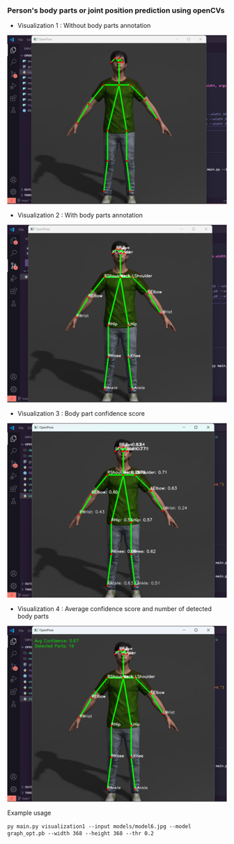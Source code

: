 ### Person's body parts or joint position prediction using openCVs

- Visualization 1 : Without body parts annotation

![Demo1](demos/demo1.png)


- Visualization 2 : With body parts annotation

![Demo2](demos/demo2.png)


- Visualization 3 : Body part confidence score

![Demo3](demos/demo3.png)


- Visualization 4 : Average confidence score and number of detected body parts

![Demo4](demos/demo4.png)


Example usage
```
py main.py visualization1 --input models/model6.jpg --model graph_opt.pb --width 368 --height 368 --thr 0.2
```